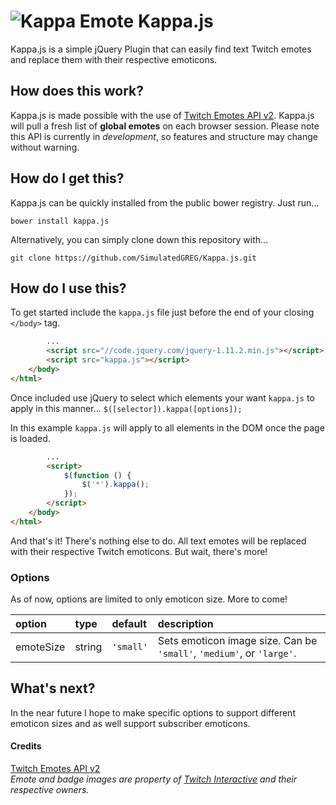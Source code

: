 [Kappa]: http://static-cdn.jtvnw.net/emoticons/v1/25/1.0

# ![Kappa Emote][Kappa] Kappa.js
Kappa.js is a simple jQuery Plugin that can easily find text Twitch emotes and replace them with their respective emoticons.  

## How does this work?
Kappa.js is made possible with the use of [Twitch Emotes API v2](http://twitchemotes.com/apidocs). Kappa.js will pull a fresh list of **global emotes** on each browser session. Please note this API is currently in *development*, so features and structure may change without warning.

## How do I get this?
Kappa.js can be quickly installed from the public bower registry. Just run... 
```
bower install kappa.js
```
Alternatively, you can simply clone down this repository with...
```
git clone https://github.com/SimulatedGREG/Kappa.js.git
```

## How do I use this?
To get started include the `kappa.js` file just before the end of your closing `</body>` tag.

```html
        ...
        <script src="//code.jquery.com/jquery-1.11.2.min.js"></script>
        <script src="kappa.js"></script>
    </body>
</html>
```
Once included use jQuery to select which elements your want `kappa.js` to apply in this manner... `$([selector]).kappa([options]);`

In this example `kappa.js` will apply to all elements in the DOM once the page is loaded. 
```html
        ...
        <script>
            $(function () {
                $('*').kappa();
            });
        </script>
    </body>
</html>
```
And that's it! There's nothing else to do. All text emotes will be replaced with their respective Twitch emoticons. But wait, there's more!

### Options
As of now, options are limited to only emoticon size. More to come!

| option    | type   | default | description                                                                  |
|:-----------|:--------|:-------|:------------------------------------------------------------------------------|
| emoteSize | string | `'small'` | Sets emoticon image size. Can be `'small'`, `'medium'`, or `'large'`. |

## What's next?
In the near future I hope to make specific options to support different emoticon sizes and as well support subscriber emoticons.

#### Credits
[Twitch Emotes API v2](http://twitchemotes.com/apidocs)  
*Emote and badge images are property of [Twitch Interactive](http://www.twitch.tv/) and their respective owners.*